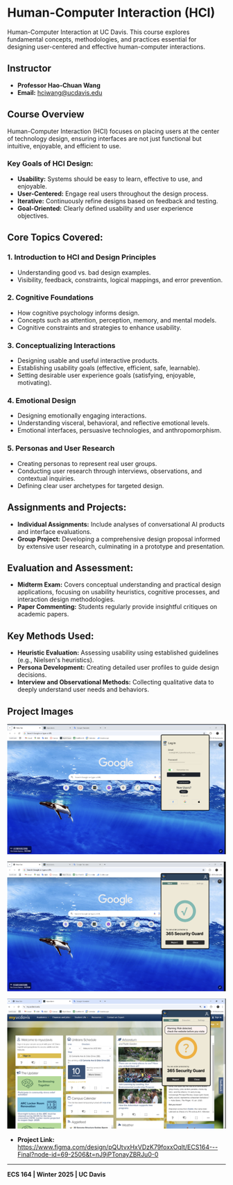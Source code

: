 # Human-Computer Interaction (HCI)

 Human-Computer Interaction at UC Davis. This course explores fundamental concepts, methodologies, and practices essential for designing user-centered and effective human-computer interactions.

## Instructor
- **Professor Hao-Chuan Wang**
- **Email:** hciwang@ucdavis.edu

## Course Overview
Human-Computer Interaction (HCI) focuses on placing users at the center of technology design, ensuring interfaces are not just functional but intuitive, enjoyable, and efficient to use.

### Key Goals of HCI Design:
- **Usability:** Systems should be easy to learn, effective to use, and enjoyable.
- **User-Centered:** Engage real users throughout the design process.
- **Iterative:** Continuously refine designs based on feedback and testing.
- **Goal-Oriented:** Clearly defined usability and user experience objectives.

## Core Topics Covered:
### 1. **Introduction to HCI and Design Principles**
- Understanding good vs. bad design examples.
- Visibility, feedback, constraints, logical mappings, and error prevention.

### 2. **Cognitive Foundations**
- How cognitive psychology informs design.
- Concepts such as attention, perception, memory, and mental models.
- Cognitive constraints and strategies to enhance usability.

### 3. **Conceptualizing Interactions**
- Designing usable and useful interactive products.
- Establishing usability goals (effective, efficient, safe, learnable).
- Setting desirable user experience goals (satisfying, enjoyable, motivating).

### 4. **Emotional Design**
- Designing emotionally engaging interactions.
- Understanding visceral, behavioral, and reflective emotional levels.
- Emotional interfaces, persuasive technologies, and anthropomorphism.

### 5. **Personas and User Research**
- Creating personas to represent real user groups.
- Conducting user research through interviews, observations, and contextual inquiries.
- Defining clear user archetypes for targeted design.

## Assignments and Projects:
- **Individual Assignments:** Include analyses of conversational AI products and interface evaluations.
- **Group Project:** Developing a comprehensive design proposal informed by extensive user research, culminating in a prototype and presentation.

## Evaluation and Assessment:
- **Midterm Exam:** Covers conceptual understanding and practical design applications, focusing on usability heuristics, cognitive processes, and interaction design methodologies.
- **Paper Commenting:** Students regularly provide insightful critiques on academic papers.

## Key Methods Used:
- **Heuristic Evaluation:** Assessing usability using established guidelines (e.g., Nielsen's heuristics).
- **Persona Development:** Creating detailed user profiles to guide design decisions.
- **Interview and Observational Methods:** Collecting qualitative data to deeply understand user needs and behaviors.

## Project Images

![Interface Design](images/img1.png "Interface Design")

![Interface Design](images/img2.png "Interface Design")

![Interface Design](images/img3.png "Interface Design")

- **Project Link:** https://www.figma.com/design/pQUtvxHxVDzK79foxxOqlt/ECS164---Final?node-id=69-2506&t=nJ9jPTonayZBRJu0-0
---

**ECS 164 | Winter 2025 | UC Davis**


